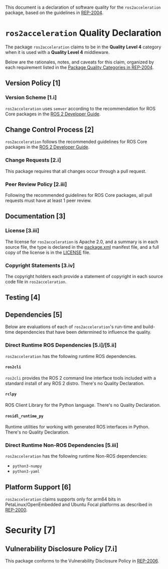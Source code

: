 This document is a declaration of software quality for the `ros2acceleration` package, based on the guidelines in [REP-2004](https://www.ros.org/reps/rep-2004.html).

# `ros2acceleration` Quality Declaration

The package `ros2acceleration` claims to be in the **Quality Level 4** category when it is used with a **Quality Level 4** middleware.

Below are the rationales, notes, and caveats for this claim, organized by each requirement listed in the [Package Quality Categories in REP-2004](https://www.ros.org/reps/rep-2004.html).

## Version Policy [1]

### Version Scheme [1.i]

`ros2acceleration` uses `semver` according to the recommendation for ROS Core packages in the [ROS 2 Developer Guide](https://docs.ros.org/en/rolling/Contributing/Developer-Guide.html#versioning).

<!-- 
### Version Stability [1.ii]

`ros2acceleration` is at a stable version, i.e. `>= 1.0.0`.
The current version can be found in its [package.xml](package.xml), and its change history can be found in its [CHANGELOG](CHANGELOG.rst).

### Public API Declaration [1.iii]

All symbols in the installed headers are considered part of the public API.

All installed headers are in the `include` directory of the package, headers in any other folders are not installed and considered private.

### API Stability Within a Released ROS Distribution [1.iv]/[1.vi]

`ros2acceleration` will not break public API within a released ROS distribution, i.e. no major releases once the ROS distribution is released.

### ABI Stability Within a Released ROS Distribution [1.v]/[1.vi]

`ros2acceleration` contains C and C++ code and therefore must be concerned with ABI stability, and will maintain ABI stability within a ROS distribution. 
-->

## Change Control Process [2]

`ros2acceleration` follows the recommended guidelines for ROS Core packages in the [ROS 2 Developer Guide](https://docs.ros.org/en/rolling/Contributing/Developer-Guide.html#quality-practices).

### Change Requests [2.i]

This package requires that all changes occur through a pull request.

<!-- 
### Contributor Origin [2.ii]

This package uses DCO as its confirmation of contributor origin policy. More information can be found in [CONTRIBUTING](../CONTRIBUTING.md). 
-->

### Peer Review Policy [2.iii]

Following the recommended guidelines for ROS Core packages, all pull requests must have at least 1 peer review.

<!-- 
### Continuous Integration [2.iv]

All pull requests must pass CI on all [tier 1 platforms](https://www.ros.org/reps/rep-2000.html#support-tiers).

### Documentation Policy [2.v]

All pull requests must resolve related documentation changes before merging. 
-->

## Documentation [3]

<!-- 
### Feature Documentation [3.i]

`ros2acceleration` has feature documentation describing lifecycle nodes.
It is [hosted](https://design.ros2.org/articles/node_lifecycle.html). 
-->

<!-- 
### Public API Documentation [3.ii]

Most of `ros2acceleration` has embedded API documentation. 
-->

### License [3.iii]

The license for `ros2acceleration` is Apache 2.0, and a summary is in each source file, the type is declared in the [package.xml](package.xml) manifest file, and a full copy of the license is in the [LICENSE](LICENSE) file.


<!-- 
There is an automated test which runs a linter that ensures each file has a license statement.

The most recent test results can be found [here](https://ci.ros2.org/view/nightly/job/nightly_linux_release/lastBuild/testReport/ros2acceleration/copyright/). 
-->

### Copyright Statements [3.iv]

The copyright holders each provide a statement of copyright in each source code file in `ros2acceleration`.

<!-- 
There is an automated test which runs a linter that ensures each file has at least one copyright statement.

The results of the test can be found [here](https://ci.ros2.org/view/nightly/job/nightly_linux_release/lastBuild/testReport/ros2acceleration/copyright/). 
-->


## Testing [4]

<!-- 
### Feature Testing [4.i]

`ros2acceleration` has feature tests, which test for proper node state transitions.
The tests are located in the [test](test) subdirectory.
New features are required to have tests before being added.
Currently nightly test results can be seen here:
* [linux-aarch64_release](https://ci.ros2.org/view/nightly/job/nightly_linux-aarch64_release/lastBuild/testReport/ros2acceleration/)
* [linux_release](https://ci.ros2.org/view/nightly/job/nightly_linux_release/lastBuild/testReport/ros2acceleration/)
* [mac_osx_release](https://ci.ros2.org/view/nightly/job/nightly_osx_release/lastBuild/testReport/ros2acceleration/)
* [windows_release](https://ci.ros2.org/view/nightly/job/nightly_win_rel/lastBuild/testReport/ros2acceleration/)

### Public API Testing [4.ii]

Each part of the public API has tests, and new additions or changes to the public API require tests before being added. The tests aim to cover both typical usage and corner cases, but are quantified by contributing to code coverage.

### Coverage [4.iii]

`ros2acceleration` follows the recommendations for ROS Core packages in the [ROS 2 Developer Guide](https://docs.ros.org/en/rolling/Contributing/Developer-Guide.html#code-coverage), and opts to use line coverage instead of branch coverage.

This includes:

- tracking and reporting line coverage statistics
- no lines are manually skipped in coverage calculations

Changes are required to make a best effort to keep or increase coverage before being accepted, but decreases are allowed if properly justified and accepted by reviewers.

Current coverage statistics can be viewed [here](https://ci.ros2.org/job/nightly_linux_coverage/lastSuccessfulBuild/cobertura/src_ros2_rcl_ros2acceleration_src/). A description of how coverage statistics are calculated is summarized in this page ["ROS 2 Onboarding Guide"](https://docs.ros.org/en/rolling/Contributing/Developer-Guide.html#note-on-coverage-runs).

### Performance [4.iv]

`ros2acceleration` follows the recommendations for performance testing of C code in the [ROS 2 Developer Guide](https://docs.ros.org/en/rolling/Contributing/Developer-Guide.html#performance), and opts to do performance analysis on each release rather than each change.

System level performance benchmarks that cover features of `ros2acceleration` can be found at:
* [Benchmarks](http://build.ros2.org/view/Rci/job/Rci__benchmark_ubuntu_focal_amd64/BenchmarkTable/)
* [Performance](http://build.ros2.org/view/Rci/job/Rci__nightly-performance_ubuntu_focal_amd64/lastCompletedBuild/)

Changes that introduce regressions in performance must be adequately justified in order to be accepted and merged.

### Linters and Static Analysis [4.v]

`ros2acceleration` uses and passes all the standard linters and static analysis tools for a C package as described in the [ROS 2 Developer Guide](https://docs.ros.org/en/rolling/Contributing/Developer-Guide.html#linters-and-static-analysis).

Results of the nightly linter tests can be found [here](https://ci.ros2.org/view/nightly/job/nightly_linux_release/lastBuild/testReport/ros2acceleration).
-->

## Dependencies [5]

Below are evaluations of each of `ros2acceleration`'s run-time and build-time dependencies that have been determined to influence the quality.

<!-- 
It has several "buildtool" dependencies, which do not affect the resulting quality of the package, because they do not contribute to the public library API.
It also has several test dependencies, which do not affect the resulting quality of the package, because they are only used to build and run the test code.
-->

### Direct Runtime ROS Dependencies [5.i]/[5.ii]

`ros2acceleration` has the following runtime ROS dependencies.


#### `ros2cli`

`ros2cli` provides the ROS 2 command line interface tools included with a standard install of any ROS 2 distro.
There's no Quality Declaration.

#### `rclpy`
ROS Client Library for the Python language. There's no Quality Declaration.

#### `rosidl_runtime_py`

Runtime utilities for working with generated ROS interfaces in Python. There's no Quality Declaration.

<!-- 
### Direct Runtime ROS Dependencies [5.i]/[5.ii]

`ros2acceleration` has the following runtime ROS dependencies:

#### `lifecycle_msgs`

`lifecycle_msgs` provides message and services for managing lifecycle nodes.

It is **Quality Level 1**, see its [Quality Declaration document](https://github.com/ros2/rcl_interfaces/blob/master/lifecycle_msgs/QUALITY_DECLARATION.md).

#### `rcl`

`rcl` is the ROS 2 client library in C.

It is **Quality Level 1**, see its [Quality Declaration document](../rcl/QUALITY_DECLARATION.md).

#### `rcutils`

`rcutils` provides commonly used functionality in C.

It is **Quality Level 1**, see its [Quality Declaration document](https://github.com/ros2/rcutils/blob/master/QUALITY_DECLARATION.md).

#### `rmw`

`rmw` is the ROS 2 middleware library.

It is **Quality Level 1**, see its [Quality Declaration document](https://github.com/ros2/rmw/blob/master/rmw/QUALITY_DECLARATION.md).

#### `rosidl_runtime_c`

`rosidl_runtime_c` provides runtime functionality for rosidl message and service interfaces.

It is **Quality Level 1**, see its [Quality Declaration document](https://github.com/ros2/rosidl/blob/master/rosidl_runtime_c/QUALITY_DECLARATION.md).

#### `tracetools`

The `tracetools` package provides utilities for instrumenting the code in `ros2acceleration` so that it may be traced for debugging and performance analysis.

It is **Quality Level 1**, see its [Quality Declaration document](https://gitlab.com/ros-tracing/ros2_tracing/-/blob/master/tracetools/QUALITY_DECLARATION.md). 
-->

### Direct Runtime Non-ROS Dependencies [5.iii]

`ros2acceleration` has the following runtime Non-ROS dependencies:
- `python3-numpy`
- `python3-yaml`


## Platform Support [6]

`ros2acceleration` claims supports only for arm64 bits in PetaLinux/OpenEmbedded and Ubuntu Focal platforms as described in [REP-2000](https://www.ros.org/reps/rep-2000.html#support-tiers).

<!-- 
`ros2acceleration` supports all of the tier 1 platforms as described in [REP-2000](https://www.ros.org/reps/rep-2000.html#support-tiers), and tests each change against all of them.

Currently nightly results can be seen here:
* [linux-aarch64_release](https://ci.ros2.org/view/nightly/job/nightly_linux-aarch64_release/lastBuild/testReport/ros2acceleration/)
* [linux_release](https://ci.ros2.org/view/nightly/job/nightly_linux_release/lastBuild/testReport/ros2acceleration/)
* [mac_osx_release](https://ci.ros2.org/view/nightly/job/nightly_osx_release/lastBuild/testReport/ros2acceleration/)
* [windows_release](https://ci.ros2.org/view/nightly/job/nightly_win_rel/lastBuild/testReport/ros2acceleration/) 
-->

# Security [7]

## Vulnerability Disclosure Policy [7.i]

This package conforms to the Vulnerability Disclosure Policy in [REP-2006](https://www.ros.org/reps/rep-2006.html).
